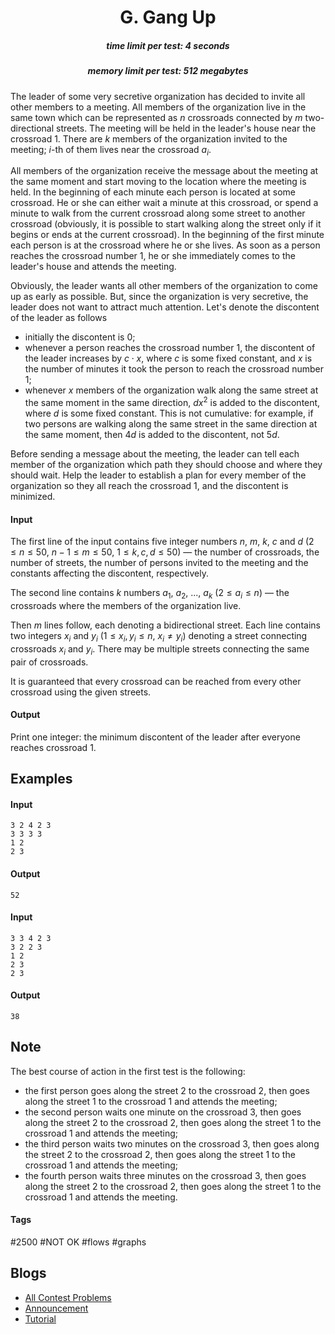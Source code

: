<h1 style='text-align: center;'> G. Gang Up</h1>

<h5 style='text-align: center;'>time limit per test: 4 seconds</h5>
<h5 style='text-align: center;'>memory limit per test: 512 megabytes</h5>

The leader of some very secretive organization has decided to invite all other members to a meeting. All members of the organization live in the same town which can be represented as $n$ crossroads connected by $m$ two-directional streets. The meeting will be held in the leader's house near the crossroad $1$. There are $k$ members of the organization invited to the meeting; $i$-th of them lives near the crossroad $a_i$. 

All members of the organization receive the message about the meeting at the same moment and start moving to the location where the meeting is held. In the beginning of each minute each person is located at some crossroad. He or she can either wait a minute at this crossroad, or spend a minute to walk from the current crossroad along some street to another crossroad (obviously, it is possible to start walking along the street only if it begins or ends at the current crossroad). In the beginning of the first minute each person is at the crossroad where he or she lives. As soon as a person reaches the crossroad number $1$, he or she immediately comes to the leader's house and attends the meeting.

Obviously, the leader wants all other members of the organization to come up as early as possible. But, since the organization is very secretive, the leader does not want to attract much attention. Let's denote the discontent of the leader as follows

* initially the discontent is $0$;
* whenever a person reaches the crossroad number $1$, the discontent of the leader increases by $c \cdot x$, where $c$ is some fixed constant, and $x$ is the number of minutes it took the person to reach the crossroad number $1$;
* whenever $x$ members of the organization walk along the same street at the same moment in the same direction, $dx^2$ is added to the discontent, where $d$ is some fixed constant. This is not cumulative: for example, if two persons are walking along the same street in the same direction at the same moment, then $4d$ is added to the discontent, not $5d$.

Before sending a message about the meeting, the leader can tell each member of the organization which path they should choose and where they should wait. Help the leader to establish a plan for every member of the organization so they all reach the crossroad $1$, and the discontent is minimized.

#### Input

The first line of the input contains five integer numbers $n$, $m$, $k$, $c$ and $d$ ($2 \le n \le 50$, $n - 1 \le m \le 50$, $1 \le k, c, d \le 50$) — the number of crossroads, the number of streets, the number of persons invited to the meeting and the constants affecting the discontent, respectively.

The second line contains $k$ numbers $a_1$, $a_2$, ..., $a_k$ ($2 \le a_i \le n$) — the crossroads where the members of the organization live.

Then $m$ lines follow, each denoting a bidirectional street. Each line contains two integers $x_i$ and $y_i$ ($1 \le x_i, y_i \le n$, $x_i \ne y_i$) denoting a street connecting crossroads $x_i$ and $y_i$. There may be multiple streets connecting the same pair of crossroads.

It is guaranteed that every crossroad can be reached from every other crossroad using the given streets. 

#### Output

Print one integer: the minimum discontent of the leader after everyone reaches crossroad $1$.

## Examples

#### Input


```text
3 2 4 2 3
3 3 3 3
1 2
2 3
```
#### Output


```text
52
```
#### Input


```text
3 3 4 2 3
3 2 2 3
1 2
2 3
2 3
```
#### Output


```text
38
```
## Note

The best course of action in the first test is the following:

* the first person goes along the street $2$ to the crossroad $2$, then goes along the street $1$ to the crossroad $1$ and attends the meeting;
* the second person waits one minute on the crossroad $3$, then goes along the street $2$ to the crossroad $2$, then goes along the street $1$ to the crossroad $1$ and attends the meeting;
* the third person waits two minutes on the crossroad $3$, then goes along the street $2$ to the crossroad $2$, then goes along the street $1$ to the crossroad $1$ and attends the meeting;
* the fourth person waits three minutes on the crossroad $3$, then goes along the street $2$ to the crossroad $2$, then goes along the street $1$ to the crossroad $1$ and attends the meeting.


#### Tags 

#2500 #NOT OK #flows #graphs 

## Blogs
- [All Contest Problems](../Educational_Codeforces_Round_67_(Rated_for_Div._2).md)
- [Announcement](../blogs/Announcement.md)
- [Tutorial](../blogs/Tutorial.md)
